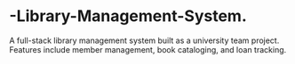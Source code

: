 # -Library-Management-System.
A full-stack library management system built as a university team project. Features include member management, book cataloging, and loan tracking.
